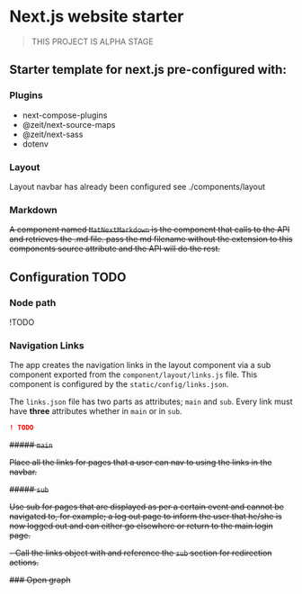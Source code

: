 # Next.js website starter

> THIS PROJECT IS ALPHA STAGE 

## Starter template for next.js pre-configured with:

### Plugins

- next-compose-plugins
- @zeit/next-source-maps
- @zeit/next-sass
- dotenv

### Layout

Layout navbar has already been configured see ./components/layout

### Markdown

~~A component named `MatNextMarkdown` is the component that calls to the API and retrieves the .md file.
pass the md filename without the extension to this components source attribute and the API will do the rest.~~

## Configuration TODO

### Node path

!TODO

### Navigation Links

The app creates the navigation links in the layout component via a sub component exported from the `component/layout/links.js` file. This component is configured by the `static/config/links.json`.

The `links.json` file has two parts as attributes; `main` and `sub`. Every link must have **three** attributes whether in `main` or in `sub`.
```json
! TODO
```

~~##### `main`~~

~~Place all the links for pages that a user can nav to using the links in the navbar.~~

~~##### `sub`~~

~~Use sub for pages that are displayed as per a certain event and cannot be navigated to, for example; a log out page to inform the user that he/she is now logged out and can either go elsewhere or return to the main login page.~~

~~- Call the links object with and reference the `sub` section for redirection actions.~~

~~### Open graph~~